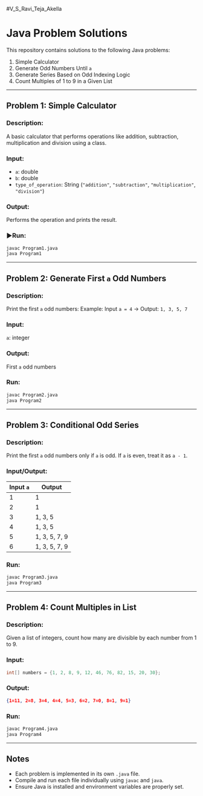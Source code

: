 #V_S_Ravi_Teja_Akella

# Java Problem Solutions

This repository contains solutions to the following Java problems:

1. Simple Calculator 
2. Generate Odd Numbers Until `a` 
3. Generate Series Based on Odd Indexing Logic 
4. Count Multiples of 1 to 9 in a Given List 

---

## Problem 1: Simple Calculator

###  Description:
A basic calculator that performs operations like addition, subtraction, multiplication and division using a class.

###  Input:
- `a`: double  
- `b`: double  
- `type_of_operation`: String (`"addition"`, `"subtraction"`, `"multiplication"`, `"division"`)

### Output:
Performs the operation and prints the result.

### ▶Run:
```bash
javac Program1.java
java Program1
````

---

## Problem 2: Generate First `a` Odd Numbers

### Description:

Print the first `a` odd numbers:
Example:
Input `a = 4` → Output: `1, 3, 5, 7`

###  Input:

`a`: integer

###  Output:

First `a` odd numbers

### Run:

```bash
javac Program2.java
java Program2
```

---

## Problem 3: Conditional Odd Series

###  Description:

Print the first `a` odd numbers only if `a` is odd.
If `a` is even, treat it as `a - 1`.

###  Input/Output:

| Input `a` | Output        |
| --------- | ------------- |
| 1         | 1             |
| 2         | 1             |
| 3         | 1, 3, 5       |
| 4         | 1, 3, 5       |
| 5         | 1, 3, 5, 7, 9 |
| 6         | 1, 3, 5, 7, 9 |

### Run:

```bash
javac Program3.java
java Program3
```

---

## Problem 4: Count Multiples in List

### Description:

Given a list of integers, count how many are divisible by each number from 1 to 9.

### Input:

```java
int[] numbers = {1, 2, 8, 9, 12, 46, 76, 82, 15, 20, 30};
```

### Output:

```json
{1=11, 2=8, 3=4, 4=4, 5=3, 6=2, 7=0, 8=1, 9=1}
```

###  Run:

```bash
javac Program4.java
java Program4
```

---

## Notes

* Each problem is implemented in its own `.java` file.
* Compile and run each file individually using `javac` and `java`.
* Ensure Java is installed and environment variables are properly set.

```
